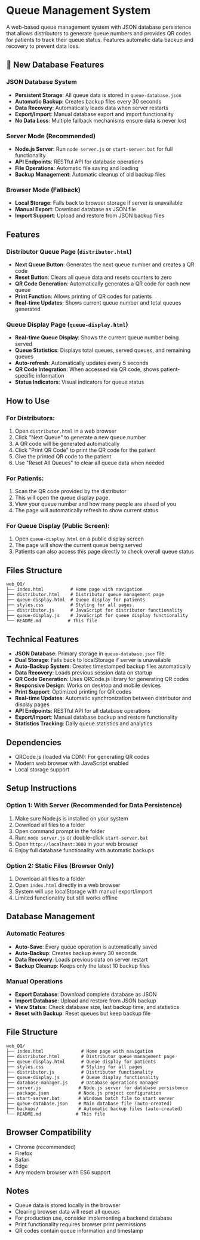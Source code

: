 # Queue Management System

A web-based queue management system with JSON database persistence that allows distributors to generate queue numbers and provides QR codes for patients to track their queue status. Features automatic data backup and recovery to prevent data loss.

## 🚀 New Database Features

### JSON Database System
- **Persistent Storage**: All queue data is stored in `queue-database.json`
- **Automatic Backup**: Creates backup files every 30 seconds
- **Data Recovery**: Automatically loads data when server restarts
- **Export/Import**: Manual database export and import functionality
- **No Data Loss**: Multiple fallback mechanisms ensure data is never lost

### Server Mode (Recommended)
- **Node.js Server**: Run `node server.js` or `start-server.bat` for full functionality
- **API Endpoints**: RESTful API for database operations
- **File Operations**: Automatic file saving and loading
- **Backup Management**: Automatic cleanup of old backup files

### Browser Mode (Fallback)
- **Local Storage**: Falls back to browser storage if server is unavailable
- **Manual Export**: Download database as JSON file
- **Import Support**: Upload and restore from JSON backup files

## Features

### Distributor Queue Page (`distributor.html`)
- **Next Queue Button**: Generates the next queue number and creates a QR code
- **Reset Button**: Clears all queue data and resets counters to zero
- **QR Code Generation**: Automatically generates a QR code for each new queue
- **Print Function**: Allows printing of QR codes for patients
- **Real-time Updates**: Shows current queue number and total queues generated

### Queue Display Page (`queue-display.html`)
- **Real-time Queue Display**: Shows the current queue number being served
- **Queue Statistics**: Displays total queues, served queues, and remaining queues
- **Auto-refresh**: Automatically updates every 5 seconds
- **QR Code Integration**: When accessed via QR code, shows patient-specific information
- **Status Indicators**: Visual indicators for queue status

## How to Use

### For Distributors:
1. Open `distributor.html` in a web browser
2. Click "Next Queue" to generate a new queue number
3. A QR code will be generated automatically
4. Click "Print QR Code" to print the QR code for the patient
5. Give the printed QR code to the patient
6. Use "Reset All Queues" to clear all queue data when needed

### For Patients:
1. Scan the QR code provided by the distributor
2. This will open the queue display page
3. View your queue number and how many people are ahead of you
4. The page will automatically refresh to show current status

### For Queue Display (Public Screen):
1. Open `queue-display.html` on a public display screen
2. The page will show the current queue being served
3. Patients can also access this page directly to check overall queue status

## Files Structure

```
web_QQ/
├── index.html          # Home page with navigation
├── distributor.html    # Distributor queue management page
├── queue-display.html  # Queue display for patients
├── styles.css          # Styling for all pages
├── distributor.js      # JavaScript for distributor functionality
├── queue-display.js    # JavaScript for queue display functionality
└── README.md          # This file
```

## Technical Features

- **JSON Database**: Primary storage in `queue-database.json` file
- **Dual Storage**: Falls back to localStorage if server is unavailable  
- **Auto-Backup System**: Creates timestamped backup files automatically
- **Data Recovery**: Loads previous session data on startup
- **QR Code Generation**: Uses QRCode.js library for generating QR codes
- **Responsive Design**: Works on desktop and mobile devices
- **Print Support**: Optimized printing for QR codes
- **Real-time Updates**: Automatic synchronization between distributor and display pages
- **API Endpoints**: RESTful API for all database operations
- **Export/Import**: Manual database backup and restore functionality
- **Statistics Tracking**: Daily queue statistics and analytics

## Dependencies

- QRCode.js (loaded via CDN): For generating QR codes
- Modern web browser with JavaScript enabled
- Local storage support

## Setup Instructions

### Option 1: With Server (Recommended for Data Persistence)
1. Make sure Node.js is installed on your system
2. Download all files to a folder
3. Open command prompt in the folder
4. Run: `node server.js` or double-click `start-server.bat`
5. Open `http://localhost:3000` in your web browser
6. Enjoy full database functionality with automatic backups

### Option 2: Static Files (Browser Only)
1. Download all files to a folder
2. Open `index.html` directly in a web browser
3. System will use localStorage with manual export/import
4. Limited functionality but still works offline

## Database Management

### Automatic Features
- **Auto-Save**: Every queue operation is automatically saved
- **Auto-Backup**: Creates backup every 30 seconds
- **Data Recovery**: Loads previous data on server restart
- **Backup Cleanup**: Keeps only the latest 10 backup files

### Manual Operations
- **Export Database**: Download complete database as JSON
- **Import Database**: Upload and restore from JSON backup
- **View Status**: Check database size, last backup time, and statistics
- **Reset with Backup**: Reset queues but keep backup file

## File Structure

```
web_QQ/
├── index.html              # Home page with navigation
├── distributor.html        # Distributor queue management page  
├── queue-display.html      # Queue display for patients
├── styles.css              # Styling for all pages
├── distributor.js          # Distributor functionality
├── queue-display.js        # Queue display functionality
├── database-manager.js     # Database operations manager
├── server.js              # Node.js server for database persistence
├── package.json           # Node.js project configuration
├── start-server.bat       # Windows batch file to start server
├── queue-database.json    # Main database file (auto-created)
├── backups/               # Automatic backup files (auto-created)
└── README.md             # This file
```

## Browser Compatibility

- Chrome (recommended)
- Firefox
- Safari
- Edge
- Any modern browser with ES6 support

## Notes

- Queue data is stored locally in the browser
- Clearing browser data will reset all queues
- For production use, consider implementing a backend database
- Print functionality requires browser print permissions
- QR codes contain queue information and timestamp
